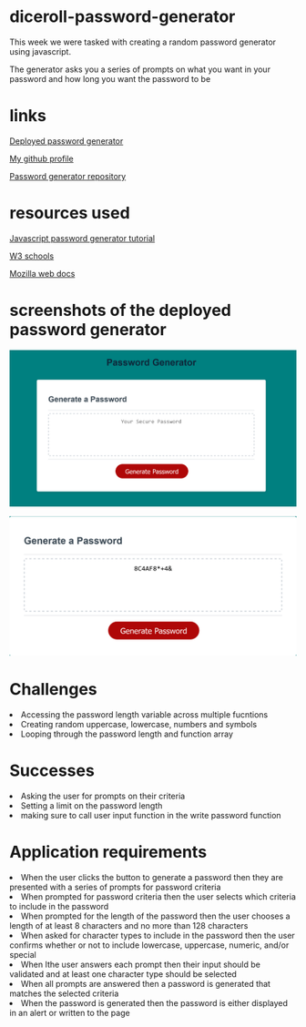 # diceroll-password-generator
<p>This week we were tasked with creating a random password generator using javascript.</p>
<p>The generator asks you a series of prompts on what you want in your password and how long you want the password to be</p>



# links
[Deployed password generator](https://abdalehhersi.github.io/diceroll-password-generator/Develop/)

[My github profile](https://abdalehhersi.github.io/diceroll-password-generator/Develop/)

[Password generator repository](https://github.com/AbdalehHersi/diceroll-password-generator)

# resources used

[Javascript password generator tutorial](https://www.youtube.com/watch?v=duNmhKgtcsI&t=1705s)

[W3 schools](https://www.w3schools.com/)

[Mozilla web docs](https://developer.mozilla.org/en-US/)

# screenshots of the deployed password generator

![](./Assets/Screenshot%202022-07-20%20at%2022-45-27%20Password%20Generator.png)

![](./Assets/Screenshot%202022-07-20%20at%2022-46-47%20Password%20Generator.png)

# Challenges

<li>Accessing the password length variable across multiple fucntions</li>
<li>Creating random uppercase, lowercase, numbers and symbols</li>
<li>Looping through the password length and function array</li>

# Successes

<li>Asking the user for prompts on their criteria</li>
<li>Setting a limit on the password length</li>
<li>making sure to call user input function in the write password function</li>

# Application requirements

<li>When the user clicks the button to generate a password
then they are presented with a series of prompts for password criteria</li>
<li>When prompted for password criteria
then the user selects which criteria to include in the password</li>
<li>When prompted for the length of the password
then the user chooses a length of at least 8 characters and no more than 128 characters</li>
<li>When asked for character types to include in the password
then the user confirms whether or not to include lowercase, uppercase, numeric, and/or special </li>
<li>When Ithe user answers each prompt
then their input should be validated and at least one character type should be selected</li>
<li>When all prompts are answered
then a password is generated that matches the selected criteria</li>
<li>When the password is generated
then the password is either displayed in an alert or written to the page</li>